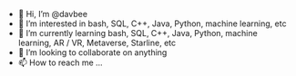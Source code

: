 - 👋 Hi, I’m @davbee
- 👀 I’m interested in bash, SQL, C++, Java, Python, machine learning, etc
- 🌱 I’m currently learning bash, SQL, C++, Java, Python, machine learning, AR / VR, Metaverse, Starline, etc
- 💞️ I’m looking to collaborate on anything
- 📫 How to reach me ...

<!---
davbee/davbee is a ✨ special ✨ repository because its `README.md` (this file) appears on your GitHub profile.
You can click the Preview link to take a look at your changes.
--->
